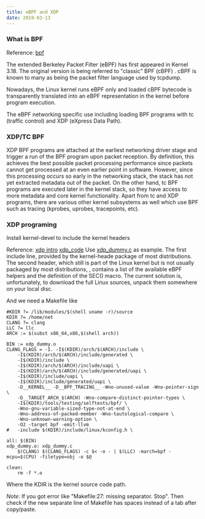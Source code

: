 ```yaml
---
title: eBPF and XDP
date: 2019-03-13
---
```


### What is BPF
Reference: [bpf](https://docs.cilium.io/en/v1.4/bpf/)

The extended Berkeley Packet Filter (eBPF) has first appeared in Kernel 3.18.
The original version is being referred to "classic" BPF (cBPF) . cBPF is
known to many as being the packet filter language used by tcpdump.

Nowadays, the Linux kernel runs eBPF only and loaded cBPF bytecode is
transparently translated into an eBPF representation in the kernel before
program execution.

The eBPF networking specific use including loading BPF programs with tc (traffic
control) and XDP (eXpress Data Path).

### XDP/TC BPF

XDP BPF programs are attached at the earliest networking driver stage and
trigger a run of the BPF program upon packet reception. By definition, this
achieves the best possible packet processing performance since packets cannot
get processed at an even earlier point in software. However, since this
processing occurs so early in the networking stack, the stack has not yet
extracted metadata out of the packet. On the other hand, tc BPF programs are
executed later in the kernel stack, so they have access to more metadata and
core kernel functionality. Apart from tc and XDP programs, there are various
other kernel subsystems as well which use BPF such as tracing (kprobes,
uprobes, tracepoints, etc).

### XDP programing

Install kernel-devel to include the kernel headers

Reference: [xdp intro](https://developers.redhat.com/blog/2018/12/06/achieving-high-performance-low-latency-networking-with-xdp-part-1/)
[xdp_code](https://github.com/pabeni/xdp_walkthrough_examples)
Use [xdp_dummy.c](https://git.kernel.org/pub/scm/linux/kernel/git/davem/net.git/tree/tools/testing/selftests/bpf/progs/xdp_dummy.c)
as example. The first include line, provided by the kernel-heade package of
most distributions. The second header, which still is part of the Linux kernel but is not usually packaged by most distributions, , contains a list of the available eBPF helpers and
the definition of the SEC() macro. The current solution is, unfortunately, to download the full Linux sources, unpack them somewhere on your local disc.

And we need a Makefile like

```
#KDIR ?= /lib/modules/$(shell uname -r)/source
KDIR ?= /home/net
CLANG ?= clang
LLC ?= llc
ARCH := $(subst x86_64,x86,$(shell arch))

BIN := xdp_dummy.o
CLANG_FLAGS = -I. -I$(KDIR)/arch/$(ARCH)/include \
	-I$(KDIR)/arch/$(ARCH)/include/generated \
	-I$(KDIR)/include \
	-I$(KDIR)/arch/$(ARCH)/include/uapi \
	-I$(KDIR)/arch/$(ARCH)/include/generated/uapi \
	-I$(KDIR)/include/uapi \
	-I$(KDIR)/include/generated/uapi \
	-D__KERNEL__ -D__BPF_TRACING__ -Wno-unused-value -Wno-pointer-sign \
	-D__TARGET_ARCH_$(ARCH) -Wno-compare-distinct-pointer-types \
	-I$(KDIR)/tools/testing/selftests/bpf/ \
	-Wno-gnu-variable-sized-type-not-at-end \
	-Wno-address-of-packed-member -Wno-tautological-compare \
	-Wno-unknown-warning-option \
	-O2 -target bpf -emit-llvm
#	-include $(KDIR)/include/linux/kconfig.h \

all: $(BIN)
xdp_dummy.o: xdp_dummy.c
	$(CLANG) $(CLANG_FLAGS) -c $< -o - | $(LLC) -march=bpf -mcpu=$(CPU) -filetype=obj -o $@

clean:
	rm -f *.o

```

Where the KDIR is the kernel source code path.

*Note*: If you got error like "Makefile:27:  missing separator.  Stop". Then check if the new separate line of Makefile has spaces instead of a tab after copy/paste.

